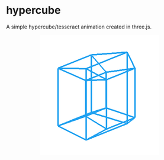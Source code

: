 # hypercube

A simple hypercube/tesseract animation created in three.js.

<p align="center">
  <img src="hypercube.gif" />
</p>
